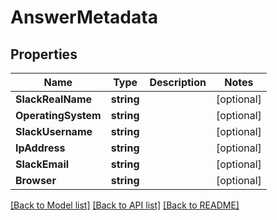 # AnswerMetadata

## Properties
Name | Type | Description | Notes
------------ | ------------- | ------------- | -------------
**SlackRealName** | **string** |  | [optional] 
**OperatingSystem** | **string** |  | [optional] 
**SlackUsername** | **string** |  | [optional] 
**IpAddress** | **string** |  | [optional] 
**SlackEmail** | **string** |  | [optional] 
**Browser** | **string** |  | [optional] 

[[Back to Model list]](../README.md#documentation-for-models) [[Back to API list]](../README.md#documentation-for-api-endpoints) [[Back to README]](../README.md)



